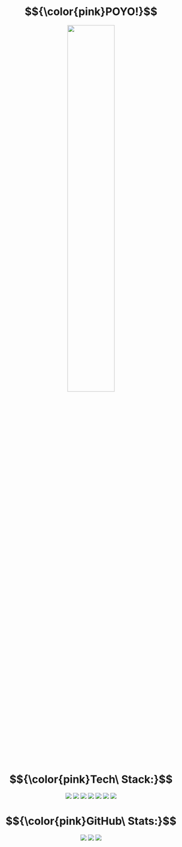 <h1 align=center> $${\color{pink}POYO!}$$ </h1>
<div float="left" align="center">
    <img src="https://pa1.aminoapps.com/6204/0aff66b9e26d0ea04bc04167c72100dae572d260_hq.gif" width="50%" />
</div>

<h1 align=center> $${\color{pink}Tech\ Stack:}$$ </h1>
<div float="left" align="center">
   <img src="https://img.shields.io/badge/bash_script-e9d8d4.svg?style=for-the-badge&logo=gnu-bash&logoColor=8d192b" />
   <img src="https://img.shields.io/badge/lua-e9d8d4.svg?style=for-the-badge&logo=lua&logoColor=8d192b" />
   <img src="https://img.shields.io/badge/python-e9d8d4?style=for-the-badge&logo=python&logoColor=8d192b" />
   <img src="https://img.shields.io/badge/rust-e9d8d4.svg?style=for-the-badge&logo=rust&logoColor=8d192b" />
   <img src="https://img.shields.io/badge/Qt-e9d8d4.svg?style=for-the-badge&logo=Qt&logoColor=8d192b" />
   <img src="https://img.shields.io/badge/neovim-e9d8d4.svg?style=for-the-badge&logo=neovim&logoColor=8d192b" />
   <img src="https://img.shields.io/badge/github-e9d8d4.svg?style=for-the-badge&logo=github&logoColor=8d192b" />
</div>

<h1 align=center> $${\color{pink}GitHub\ Stats:}$$ </h1>
<div float="left" align="center">
   <img src="https://github-readme-stats.vercel.app/api?username=Ryujin42&theme=rose&hide_border=false&include_all_commits=true&count_private=true" />
   <img src="https://nirzak-streak-stats.vercel.app/?user=Ryujin42&theme=rose&hide_border=false" />
   <img src="https://github-readme-stats.vercel.app/api/top-langs/?username=Ryujin42&theme=rose&hide_border=false&include_all_commits=true&count_private=true&layout=compact" />
</div>

<!-- Proudly created with GPRM ( https://gprm.itsvg.in ) -->
